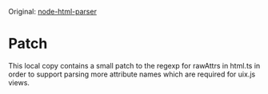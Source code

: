 Original: [node-html-parser](https://www.npmjs.com/package/node-html-parser)

# Patch

This local copy contains a small patch to the regexp for rawAttrs in html.ts in order to support parsing more attribute
names which are required for uix.js views.
